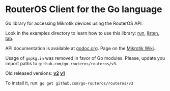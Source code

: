 # RouterOS Client for the Go language

Go library for accessing Mikrotik devices using the RouterOS API.

Look in the examples directory to learn how to use this library:
[run](examples/run/main.go),
[listen](examples/listen/main.go),
[tab](examples/tab/main.go).

API documentation is available at [godoc.org](https://godoc.org/github.com/go-routeros/routeros).
Page on the [Mikrotik Wiki](http://wiki.mikrotik.com/wiki/API_in_Go).

Usage of `gopkg.in` was removed in favor of Go modules. Please, update you import paths to
`github.com/go-routeros/routeros/v3`.

Old released versions:
[**v2**](https://github.com/go-routeros/routeros/tree/v2)
[**v1**](https://github.com/go-routeros/routeros/tree/v1)

To install it, run:
`go get github.com/go-routeros/routeros/v3`